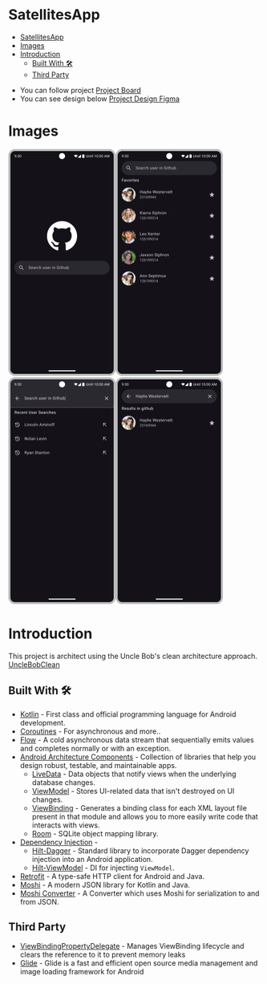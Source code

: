 # SatellitesApp


<!-- TOC -->
* [SatellitesApp](#satellitesapp)
* [Images](#images)
* [Introduction](#introduction)
  * [Built With 🛠](#built-with-)
  * [Third Party](#third-party)
<!-- TOC -->
- You can follow project [Project Board](https://github.com/users/enciyo/projects/4)
- You can see design below [Project Design Figma](https://www.figma.com/file/MIsFyDEJhKm1DrEsxGmCr0/Material-3-Design-Kit-(Community)?type=design&node-id=54695-24851&mode=design&t=9jEE9UF01hJIq7BV-0)


# Images
<img height="452" src="images%2FHome.png" width="214"/><img height="452" src="images%2FHome_favorites.png" width="214"/><img height="452" src="images%2FSearch.png" width="214"/><img height="452" src="images%2FHome_result.png" width="214"/>


# Introduction

This project is architect using the Uncle Bob's clean architecture approach. [UncleBobClean](https://blog.cleancoder.com/uncle-bob/2012/08/13/the-clean-architecture.html)

## Built With 🛠
- [Kotlin](https://kotlinlang.org/) - First class and official programming language for Android development.
- [Coroutines](https://kotlinlang.org/docs/reference/coroutines-overview.html) - For asynchronous and more..
- [Flow](https://kotlin.github.io/kotlinx.coroutines/kotlinx-coroutines-core/kotlinx.coroutines.flow/-flow/) - A cold asynchronous data stream that sequentially emits values and completes normally or with an exception.
- [Android Architecture Components](https://developer.android.com/topic/libraries/architecture) - Collection of libraries that help you design robust, testable, and maintainable apps.
  - [LiveData](https://developer.android.com/topic/libraries/architecture/livedata) - Data objects that notify views when the underlying database changes.
  - [ViewModel](https://developer.android.com/topic/libraries/architecture/viewmodel) - Stores UI-related data that isn't destroyed on UI changes.
  - [ViewBinding](https://developer.android.com/topic/libraries/view-binding) - Generates a binding class for each XML layout file present in that module and allows you to more easily write code that interacts with views.
  - [Room](https://developer.android.com/topic/libraries/architecture/room) - SQLite object mapping library.
- [Dependency Injection](https://developer.android.com/training/dependency-injection) -
  - [Hilt-Dagger](https://dagger.dev/hilt/) - Standard library to incorporate Dagger dependency injection into an Android application.
  - [Hilt-ViewModel](https://developer.android.com/training/dependency-injection/hilt-jetpack) - DI for injecting `ViewModel`.
- [Retrofit](https://square.github.io/retrofit/) - A type-safe HTTP client for Android and Java.
- [Moshi](https://github.com/square/moshi) - A modern JSON library for Kotlin and Java.
- [Moshi Converter](https://github.com/square/retrofit/tree/master/retrofit-converters/moshi) - A Converter which uses Moshi for serialization to and from JSON.

## Third Party
- [ViewBindingPropertyDelegate](https://github.com/androidbroadcast/ViewBindingPropertyDelegate) - Manages ViewBinding lifecycle and clears the reference to it to prevent memory leaks
- [Glide](https://github.com/bumptech/glide) - Glide is a fast and efficient open source media management and image loading framework for Android





